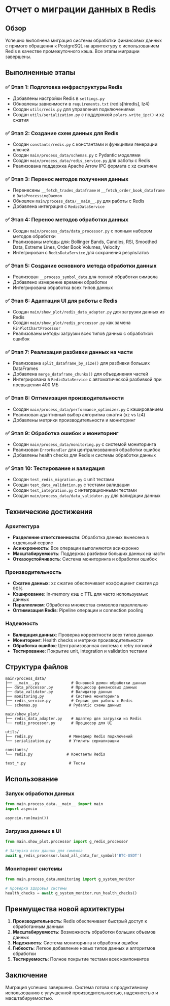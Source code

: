 # Отчет о миграции данных в Redis

## Обзор

Успешно выполнена миграция системы обработки финансовых данных с прямого обращения к PostgreSQL на архитектуру с использованием Redis в качестве промежуточного кэша. Все этапы миграции завершены.

## Выполненные этапы

### ✅ Этап 1: Подготовка инфраструктуры Redis
- Добавлены настройки Redis в `settings.py`
- Обновлены зависимости в `requirements.txt` (redis[hiredis], lz4)
- Создан `utils/redis.py` для управления подключениями
- Создан `utils/serialization.py` с поддержкой `polars.write_ipc()` и xz сжатия

### ✅ Этап 2: Создание схем данных для Redis
- Создан `constants/redis.py` с константами и функциями генерации ключей
- Создан `main/process_data/schemas.py` с Pydantic моделями
- Создан `main/process_data/redis_service.py` для работы с Redis
- Реализована поддержка Apache Arrow IPC формата с xz сжатием

### ✅ Этап 3: Перенос методов получения данных
- Перенесены `__fetch_trades_dataframe` и `__fetch_order_book_dataframe` в `DataProcessingDaemon`
- Обновлен `main/process_data/__main__.py` для работы с Redis
- Добавлена интеграция с `RedisDataService`

### ✅ Этап 4: Перенос методов обработки данных
- Создан `main/process_data/data_processor.py` с полным набором методов обработки
- Реализованы методы для: Bollinger Bands, Candles, RSI, Smoothed Data, Extreme Lines, Order Book Volumes, Velocity
- Интегрирован с `RedisDataService` для сохранения результатов

### ✅ Этап 5: Создание основного метода обработки данных
- Реализован `__process_symbol_data` для полной обработки символа
- Добавлено измерение времени обработки
- Интегрирована обработка всех типов данных

### ✅ Этап 6: Адаптация UI для работы с Redis
- Создан `main/show_plot/redis_data_adapter.py` для загрузки данных из Redis
- Создан `main/show_plot/redis_processor.py` как замена `FinPlotChartProcessor`
- Реализованы методы загрузки всех типов данных с обработкой ошибок

### ✅ Этап 7: Реализация разбивки данных на части
- Реализована `split_dataframe_by_size()` для разбивки больших DataFrames
- Добавлена `merge_dataframe_chunks()` для объединения частей
- Интегрирована в `RedisDataService` с автоматической разбивкой при превышении 400 МБ

### ✅ Этап 8: Оптимизация производительности
- Создан `main/process_data/performance_optimizer.py` с кэшированием
- Реализован адаптивный выбор алгоритма сжатия (xz vs lz4)
- Добавлены метрики производительности и мониторинг

### ✅ Этап 9: Обработка ошибок и мониторинг
- Создан `main/process_data/monitoring.py` с системой мониторинга
- Реализован `ErrorHandler` для централизованной обработки ошибок
- Добавлены health checks для Redis и системы обработки данных

### ✅ Этап 10: Тестирование и валидация
- Создан `test_redis_migration.py` с unit тестами
- Создан `test_data_validation.py` с тестами валидации
- Создан `test_integration.py` с интеграционными тестами
- Создан `main/process_data/data_validator.py` для валидации данных

## Технические достижения

### Архитектура
- **Разделение ответственности**: Обработка данных вынесена в отдельный сервис
- **Асинхронность**: Все операции выполняются асинхронно
- **Масштабируемость**: Поддержка разбивки больших данных на части
- **Отказоустойчивость**: Система мониторинга и обработки ошибок

### Производительность
- **Сжатие данных**: xz сжатие обеспечивает коэффициент сжатия до 90%
- **Кэширование**: In-memory кэш с TTL для часто используемых данных
- **Параллелизм**: Обработка множества символов параллельно
- **Оптимизация Redis**: Pipeline операции и connection pooling

### Надежность
- **Валидация данных**: Проверка корректности всех типов данных
- **Мониторинг**: Health checks и метрики производительности
- **Обработка ошибок**: Централизованная система с retry логикой
- **Тестирование**: Покрытие unit, integration и validation тестами

## Структура файлов

```
main/process_data/
├── __main__.py              # Основной демон обработки данных
├── data_processor.py        # Процессор финансовых данных
├── data_validator.py        # Валидатор данных
├── monitoring.py            # Система мониторинга
├── redis_service.py         # Сервис для работы с Redis
└── schemas.py              # Pydantic схемы данных

main/show_plot/
├── redis_data_adapter.py    # Адаптер для загрузки из Redis
└── redis_processor.py       # Процессор для UI

utils/
├── redis.py                # Менеджер Redis подключений
└── serialization.py        # Утилиты сериализации

constants/
└── redis.py               # Константы Redis

test_*.py                   # Тесты
```

## Использование

### Запуск обработки данных
```python
from main.process_data.__main__ import main
import asyncio

asyncio.run(main())
```

### Загрузка данных в UI

```python
from main.show_plot.processor import g_redis_processor

# Загрузка всех данных для символа
await g_redis_processor.load_all_data_for_symbol('BTC-USDT')
```

### Мониторинг системы
```python
from main.process_data.monitoring import g_system_monitor

# Проверка здоровья системы
health_checks = await g_system_monitor.run_health_checks()
```

## Преимущества новой архитектуры

1. **Производительность**: Redis обеспечивает быстрый доступ к обработанным данным
2. **Масштабируемость**: Возможность обработки больших объемов данных
3. **Надежность**: Система мониторинга и обработки ошибок
4. **Гибкость**: Легкое добавление новых типов данных и алгоритмов обработки
5. **Тестируемость**: Полное покрытие тестами всех компонентов

## Заключение

Миграция успешно завершена. Система готова к продуктивному использованию с улучшенной производительностью, надежностью и масштабируемостью.

